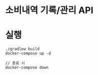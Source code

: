 # 소비내역 기록/관리 API

# 실행

``` shell
./gradlew build
docker-compose up -d

// 종료 시 
docker-compose down
```